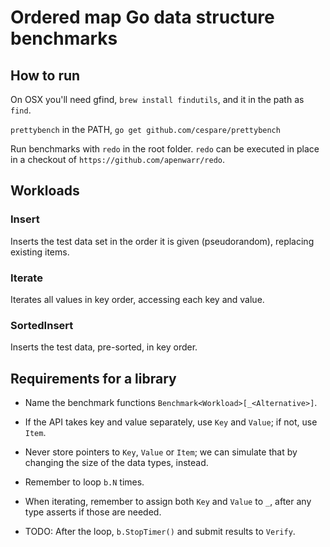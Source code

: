 # Ordered map Go data structure benchmarks

## How to run

On OSX you'll need gfind, `brew install findutils`, and it in the path as `find`.

`prettybench` in the PATH, `go get github.com/cespare/prettybench`

Run benchmarks with `redo` in the root folder. `redo` can be executed in place in a checkout of `https://github.com/apenwarr/redo`.

## Workloads

### Insert

Inserts the test data set in the order it is given (pseudorandom),
replacing existing items.

### Iterate

Iterates all values in key order, accessing each key and value.

### SortedInsert

Inserts the test data, pre-sorted, in key order.


## Requirements for a library

  - Name the benchmark functions
    `Benchmark<Workload>[_<Alternative>]`.

  - If the API takes key and value separately, use `Key` and `Value`;
    if not, use `Item`.

  - Never store pointers to `Key`, `Value` or `Item`; we can simulate
	that by changing the size of the data types, instead.

  - Remember to loop `b.N` times.

  - When iterating, remember to assign both `Key` and `Value` to `_`,
	after any type asserts if those are needed.

  - TODO: After the loop, `b.StopTimer()` and submit results to `Verify`.
